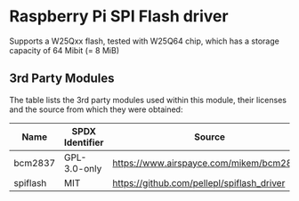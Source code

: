 # Raspberry Pi SPI Flash driver

Supports a W25Qxx flash, tested with W25Q64 chip, which has a storage
capacity of 64 Mibit (= 8 MiB)

## 3rd Party Modules

The table lists the 3rd party modules used within this module, their licenses
and the source from which they were obtained:

| Name     | SPDX Identifier | Source                                        |
|----------|-----------------|-----------------------------------------------|
| bcm2837  | GPL-3.0-only    | <https://www.airspayce.com/mikem/bcm2835/>    |
| spiflash | MIT             | <https://github.com/pellepl/spiflash_driver>  |
